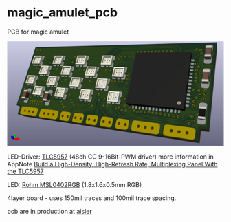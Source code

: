 # magic_amulet_pcb
PCB for magic amulet

![LEDBoard_4x4_HD](./LEDBoard_4x4_HD/export/3d/LEDBoard_4x4_HD.png)

LED-Driver: [TLC5957](http://www.ti.com/lit/ds/symlink/tlc5957.pdf) (48ch CC 9-16Bit-PWM driver)
more information in AppNote [Build a High-Density, High-Refresh Rate, Multiplexing Panel With the TLC5957](http://www.ti.com/lit/ug/slvuaf0/slvuaf0.pdf)

LED: [Rohm MSL0402RGB](https://www.rohm.com/datasheet/MSL0402RGBU) (1.8x1.6x0.5mm RGB)

4layer board - uses 150mil traces and 100mil trace spacing.

pcb are in production at [aisler](https://aisler.net/s-light/magic_amulet/led-board-4x4-hd)
